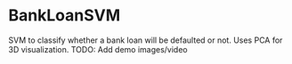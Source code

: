 # BankLoanSVM
SVM to classify whether a bank loan will be defaulted or not. Uses PCA for 3D visualization.
TODO: Add demo images/video
